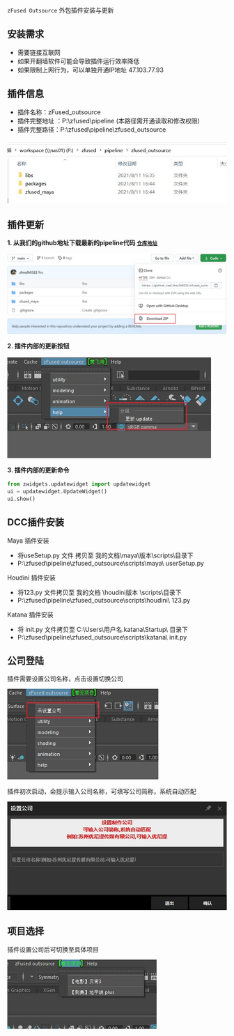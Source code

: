 `zFused Outsource` 外包插件安装与更新

## 安装需求
- 需要链接互联网
- 如果开翻墙软件可能会导致插件运行效率降低
- 如果限制上网行为，可以单独开通IP地址 47.103.77.93

## 插件信息
+ 插件名称：zFused_outsource
+ 插件完整地址 ：P:\zfused\pipeline  (本路径需开通读取和修改权限)
+ 插件完整路径：P:\zfused\pipeline\zfused_outsource

![](sources/image/install/install_path.jpg)

## 插件更新
__1. 从我们的github地址下载最新的pipeline代码 [`仓库地址`](https://github.com/zhoulh0322/zfused_outsource)__

![](sources/image/install/githubpath.jpg)

__2. 插件内部的更新按钮__

![](sources/image/install/mayaupdate.jpg)

__3. 插件内部的更新命令__
```python
from zwidgets.updatewidget import updatewidget
ui = updatewidget.UpdateWidget()
ui.show()
```

## DCC插件安装
Maya 插件安装
+ 将useSetup.py 文件 拷贝至 我的文档\maya\版本\scripts\目录下
+ P:\zfused\pipeline\zfused_outsource\scripts\maya\ userSetup.py

Houdini 插件安装
+ 将123.py 文件拷贝至 我的文档 \houdini版本 \scripts\目录下
+ P:\zfused\pipeline\zfused_outsource\scripts\houdini\ 123.py

Katana 插件安装
+ 将 init.py 文件拷贝至 C:\Users\用户名\.katana\Startup\ 目录下
+ P:\zfused\pipeline\zfused_outsource\scripts\katana\ init.py

## 公司登陆
插件需要设置公司名称，点击设置切换公司

![](sources/image/install/company_change.jpg)

插件初次启动，会提示输入公司名称，可填写公司简称，系统自动匹配

![](sources/image/install/company_name.jpg)

## 项目选择
插件设置公司后可切换至具体项目

![](sources/image/install/project_set.jpg)
